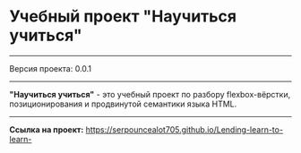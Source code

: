 Учебный проект "Научиться учиться"
=====================
***
Версия проекта: 0.0.1
***
**"Научиться учиться"** - это учебный проект по разбору flexbox-вёрстки, позиционирования и продвинутой семантики языка HTML.
***
**Ссылка на проект:** https://serpouncealot705.github.io/Lending-learn-to-learn-
